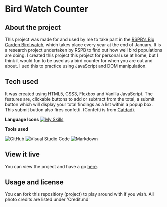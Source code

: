 # Bird Watch Counter

## About the project

This project was made for and used by me to take part in the [RSPB's Big Garden Bird watch](https://www.rspb.org.uk/get-involved/activities/birdwatch/), which takes place every year at the end of January. It is a research project undertaken by RSPB to find out how well bird populations are doing.
I created this project this project for personal use at home, but I think it would fun to be used as a bird counter for when you are out and about. I ued this to practice using JavaScript and DOM manipulation.

## Tech used

It was created using HTML5, CSS3, Flexbox and Vanilla JavaScript.
The features are, clickable buttons to add or subtract from the total, a submit button which will display your total findings as a list within a popup box. This submit button also fires confetti. (Confetti is from [Catdad](https://github.com/catdad/canvas-confetti)).

**Language Icons**
[![My Skills](https://skillicons.dev/icons?i=html,css,js,git&perline=9)](https://skillicons.dev)

**Tools used**

![GitHub](https://camo.githubusercontent.com/cca71357fe98ec5f8cd6ebab9044ad2901f4b64ebda379ac81608ed9f1caa1a0/68747470733a2f2f696d672e736869656c64732e696f2f7374617469632f76313f7374796c653d666f722d7468652d6261646765266d6573736167653d47697448756226636f6c6f723d313831373137266c6f676f3d476974487562266c6f676f436f6c6f723d464646464646266c6162656c3d) ![Visual Studio Code](https://img.shields.io/badge/Visual%20Studio%20Code-0078d7.svg?style=for-the-badge&logo=visual-studio-code&logoColor=white) ![Markdown](https://img.shields.io/badge/markdown-%23000000.svg?style=for-the-badge&logo=markdown&logoColor=white)

## View it live

You can view the project and have a go [here]().

## Usage and license

You can fork this repositiory (project) to play around with if you wish.
All photo credits are listed under 'Credit.md'
